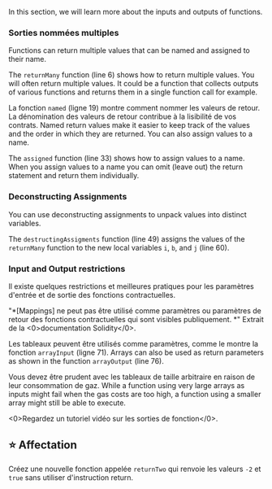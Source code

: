 In this section, we will learn more about the inputs and outputs of functions.

### Sorties nommées multiples

Functions can return multiple values that can be named and assigned to their name.

The `returnMany` function (line 6) shows how to return multiple values.
You will often return multiple values. It could be a function that collects outputs of various functions and returns them in a single function call for example.

La fonction `named` (ligne 19) montre comment nommer les valeurs de retour.
La dénomination des valeurs de retour contribue à la lisibilité de vos contrats. Named return values make it easier to keep track of the values and the order in which they are returned. You can also assign values to a name.

The `assigned` function (line 33) shows how to assign values to a name.
When you assign values to a name you can omit (leave out) the return statement and return them individually.

### Deconstructing Assignments

You can use deconstructing assignments to unpack values into distinct variables.

The `destructingAssigments` function (line 49) assigns the values of the `returnMany` function to the new local variables `i`, `b`, and `j` (line 60).

### Input and Output restrictions

Il existe quelques restrictions et meilleures pratiques pour les paramètres d'entrée et de sortie des fonctions contractuelles.

"\*[Mappings] ne peut pas être utilisé comme paramètres ou paramètres de retour des fonctions contractuelles qui sont visibles publiquement. \*"
Extrait de la <0>documentation Solidity</0>.

Les tableaux peuvent être utilisés comme paramètres, comme le montre la fonction `arrayInput` (ligne 71). Arrays can also be used as return parameters as shown in the function `arrayOutput` (line 76).

Vous devez être prudent avec les tableaux de taille arbitraire en raison de leur consommation de gaz. While a function using very large arrays as inputs might fail when the gas costs are too high, a function using a smaller array might still be able to execute.

<0>Regardez un tutoriel vidéo sur les sorties de fonction</0>.

## ⭐️ Affectation

Créez une nouvelle fonction appelée `returnTwo` qui renvoie les valeurs `-2` et `true` sans utiliser d'instruction return.